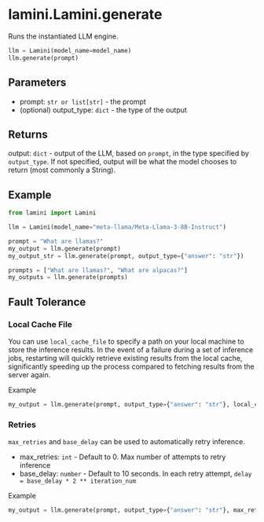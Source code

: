 # lamini.Lamini.generate

Runs the instantiated LLM engine.

```python
llm = Lamini(model_name=model_name)
llm.generate(prompt)
```

## Parameters

-   prompt: `str or list[str]` - the prompt
-   (optional) output_type: `dict` - the type of the output

## Returns

output: `dict` - output of the LLM, based on `prompt`, in the type specified by `output_type`. If not specified, output will be what the model chooses to return (most commonly a String).

## Example

```python
from lamini import Lamini

llm = Lamini(model_name="meta-llama/Meta-Llama-3-8B-Instruct")

prompt = "What are llamas?"
my_output = llm.generate(prompt)
my_output_str = llm.generate(prompt, output_type={"answer": "str"})

prompts = ["What are llamas?", "What are alpacas?"]
my_outputs = llm.generate(prompts)
```

## Fault Tolerance

### Local Cache File

You can use `local_cache_file` to specify a path on your local machine to store the inference results.
In the event of a failure during a set of inference jobs, restarting will quickly retrieve existing results from the local cache, significantly speeding up the process compared to fetching results from the server again.

Example
```python
my_output = llm.generate(prompt, output_type={"answer": "str"}, local_cache_file='my_cache.txt')
```

### Retries

`max_retries` and `base_delay` can be used to automatically retry inference.

* max_retries: `int` - Default to 0. Max number of attempts to retry inference
* base_delay: `number` - Default to 10 seconds. In each retry attempt, `delay = base_delay * 2 ** iteration_num`

Example
```python
my_output = llm.generate(prompt, output_type={"answer": "str"}, max_retries=3, base_delay=2)
```
